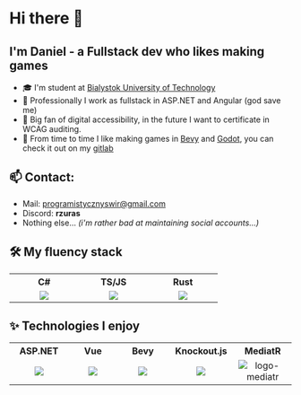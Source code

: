 # Hi there 👋
## I'm Daniel - a Fullstack dev who likes making games
- 🎓 I'm student at [Bialystok University of Technology](https://pb.edu.pl/en/)
- 💼 Professionally I work as fullstack in ASP.NET and Angular (god save me)
- 🤝 Big fan of digital accessibility, in the future I want to certificate in WCAG auditing.
- 👾 From time to time I like making games in [Bevy](https://bevy.org/) and [Godot](https://godotengine.org/), you can check it out on my [gitlab](https://gitlab.com/ProgramistycznySwir_)

## 📫 Contact:
- Mail: <programistycznyswir@gmail.com>
- Discord: **rzuras**
- Nothing else... _(i'm rather bad at maintaining social accounts...)_


## 🛠 My fluency stack
<table>
  <tr>
    <th>
      C#
    </th>
    <th>
      TS/JS
    </th>
    <th>
      Rust
    </th>
  </tr>
  <tr>
    <td align="center" width="108">
      <img src="https://upload.wikimedia.org/wikipedia/commons/thumb/b/bd/Logo_C_sharp.svg/256px-Logo_C_sharp.svg.png?20221121173824">
    </td>
    <td align="center" width="108">
      <img src="https://upload.wikimedia.org/wikipedia/commons/thumb/4/4c/Typescript_logo_2020.svg/1200px-Typescript_logo_2020.svg.png">
    </td>
    <td align="center" width="108">
      <img src="https://github.com/user-attachments/assets/9b873794-cb4a-416d-96b2-4bf3139c18d1">
    </td>
  </tr>
</table>

## ✨ Technologies I enjoy
<table>
  <tr>
    <th>
      ASP.NET
    </th>
    <th>
      Vue
    </th>
    <th>
      Bevy
    </th>
    <th>
      Knockout.js
    </th>
    <th>
      MediatR
    </th>
  </tr>
  <tr>
    <td align="center" width="108">
      <img src="https://logodix.com/logo/1796970.png">
    </td>
    <td align="center" width="108">
      <img src="https://upload.wikimedia.org/wikipedia/commons/thumb/9/95/Vue.js_Logo_2.svg/512px-Vue.js_Logo_2.svg.png?20170919082558">
    </td>
    <td align="center" width="108">
      <img src="https://bevyengine.org/assets/icon.png">
    </td>
    <td align="center" width="108">
      <img src="https://avatars.githubusercontent.com/u/3863375?s=200&v=4">
    </td>
    <td align="center" width="108">
      <img alt="logo-mediatr" src="https://github.com/user-attachments/assets/ce43d234-3da4-4f36-a3ea-6d1c77dd7895" />
    </td>
  </tr>
</table>

<!--

## Languages and Tools:

<p align="left">
  <a href="https://docs.microsoft.com/pl-pl/dotnet/csharp/" target="_blank"> <img src="https://develop.spacemacs.org/layers/+lang/csharp/img/csharp.png" alt="csharp" height="40"/> </a>
  <a href="https://dotnet.microsoft.com/" target="_blank"> <img src="https://raw.githubusercontent.com/mkrl/misbrands/a42bdd3c686d7122b778f85090183e7f4eddf685/dotnet.svg" alt="dotnet" height="40"/> </a> 
  <a href="https://unity.com/" target="_blank"> <img src="https://www.vectorlogo.zone/logos/unity3d/unity3d-icon.svg" alt="unity" height="40"/> </a>
  <a href="https://www.rust-lang.org/" target="_blank"> <img src="https://github.com/mkrl/misbrands/blob/master/rust.svg" alt="rust-lang" height="40"/> </a>
  <a href="https://code.visualstudio.com/" target="_blank"> <img src="https://github.com/mkrl/misbrands/blob/master/vscode.svg" alt="vs-code" height="40"/> </a>
  <a href="https://reactjs.org/" target="_blank"> <img src="https://github.com/mkrl/misbrands/blob/master/react.svg" alt="react-js" height="40"/> </a>
  <a href="https://www.typescriptlang.org/" target="_blank"> <img src="https://github.com/mkrl/misbrands/blob/master/javascript.svg" alt="js" height="40"/> </a>
</p>

<!--
**ProgramistycznySwir/ProgramistycznySwir** is a ✨ _special_ ✨ repository because its `README.md` (this file) appears on your GitHub profile.

Here are some ideas to get you started:

- 🔭 I’m currently working on ...
- 🌱 I’m currently learning ...
- 👯 I’m looking to collaborate on ...
- 🤔 I’m looking for help with ...
- 💬 Ask me about ...
- 📫 How to reach me: ...
- 😄 Pronouns: ...
- ⚡ Fun fact: ...
-->
